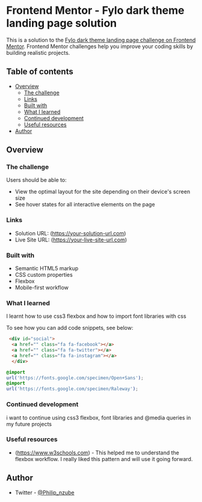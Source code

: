 # Frontend Mentor - Fylo dark theme landing page solution

This is a solution to the [Fylo dark theme landing page challenge on Frontend Mentor](https://www.frontendmentor.io/challenges/fylo-dark-theme-landing-page-5ca5f2d21e82137ec91a50fd). Frontend Mentor challenges help you improve your coding skills by building realistic projects. 

## Table of contents

- [Overview](#overview)
  - [The challenge](#the-challenge)
  - [Links](#links)
  - [Built with](#built-with)
  - [What I learned](#what-i-learned)
  - [Continued development](#continued-development)
  - [Useful resources](#useful-resources)
- [Author](#Author)


## Overview

### The challenge

Users should be able to:

- View the optimal layout for the site depending on their device's screen size
- See hover states for all interactive elements on the page


### Links

- Solution URL: (https://your-solution-url.com)
- Live Site URL: (https://your-live-site-url.com)


### Built with

- Semantic HTML5 markup
- CSS custom properties
- Flexbox
- Mobile-first workflow

### What I learned
I learnt how to use css3 flexbox  and how to import font libraries with css

To see how you can add code snippets, see below:

```html
 <div id="social">
  <a href="" class="fa fa-facebook"></a>
  <a href="" class="fa fa-twitter"></a>
  <a href="" class="fa fa-instagram"></a>
  </div>
```
```css
@import
url('https://fonts.google.com/specimen/Open+Sans');
@import
url('https://fonts.google.com/specimen/Raleway');
```

### Continued development

i want to continue using css3 flexbox, font libraries and @media queries in my future projects


### Useful resources

- (https://www.w3schools.com) - This helped me to understand the flexbox workflow. I really liked this pattern and will use it going forward.

## Author

- Twitter - [@Philip_nzube](https://www.twitter.com/@Philip_nzube)
